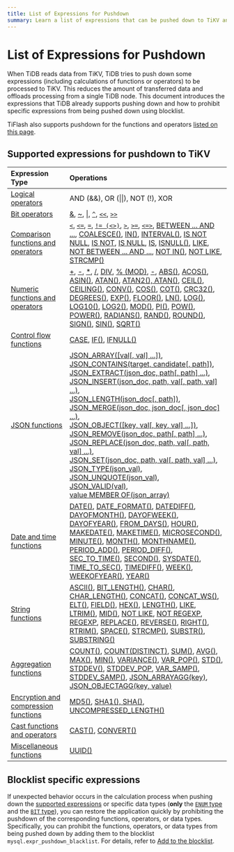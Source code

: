 ```yaml
---
title: List of Expressions for Pushdown
summary: Learn a list of expressions that can be pushed down to TiKV and the related operations.
---
```


# List of Expressions for Pushdown

When TiDB reads data from TiKV, TiDB tries to push down some expressions (including calculations of functions or operators) to be processed to TiKV. This reduces the amount of transferred data and offloads processing from a single TiDB node. This document introduces the expressions that TiDB already supports pushing down and how to prohibit specific expressions from being pushed down using blocklist.

TiFlash also supports pushdown for the functions and operators [listed on this page](/tiflash/tiflash-supported-pushdown-calculations.md).

## Supported expressions for pushdown to TiKV

| Expression Type | Operations |
| :-------------- | :------------------------------------- |
| [Logical operators](/functions-and-operators/operators.md#logical-operators) | AND (&&), OR (&#124;&#124;), NOT (!), XOR |
| [Bit operators](/functions-and-operators/operators.md#operators) | [&](https://dev.mysql.com/doc/refman/8.0/en/bit-functions.html#operator_bitwise-and), [~](https://dev.mysql.com/doc/refman/8.0/en/bit-functions.html#operator_bitwise-invert), [\|](https://dev.mysql.com/doc/refman/8.0/en/bit-functions.html#operator_bitwise-or), [`^`](https://dev.mysql.com/doc/refman/8.0/en/bit-functions.html#operator_bitwise-xor), [`<<`](https://dev.mysql.com/doc/refman/8.0/en/bit-functions.html#operator_left-shift), [`>>`](https://dev.mysql.com/doc/refman/8.0/en/bit-functions.html#operator_right-shift) |
| [Comparison functions and operators](/functions-and-operators/operators.md#comparison-functions-and-operators) | [`<`](https://dev.mysql.com/doc/refman/8.0/en/comparison-operators.html#operator_less-than), [`<=`](https://dev.mysql.com/doc/refman/8.0/en/comparison-operators.html#operator_less-than-or-equal), [`=`](https://dev.mysql.com/doc/refman/8.0/en/comparison-operators.html#operator_equal), [`!= (<>)`](https://dev.mysql.com/doc/refman/8.0/en/comparison-operators.html#operator_not-equal), [`>`](https://dev.mysql.com/doc/refman/8.0/en/comparison-operators.html#operator_greater-than), [`>=`](https://dev.mysql.com/doc/refman/8.0/en/comparison-operators.html#operator_greater-than-or-equal), [`<=>`](https://dev.mysql.com/doc/refman/8.0/en/comparison-operators.html#operator_equal-to), [BETWEEN ... AND ...](https://dev.mysql.com/doc/refman/8.0/en/comparison-operators.html#operator_between), [COALESCE()](https://dev.mysql.com/doc/refman/8.0/en/comparison-operators.html#function_coalesce), [IN()](https://dev.mysql.com/doc/refman/8.0/en/comparison-operators.html#operator_in), [INTERVAL()](https://dev.mysql.com/doc/refman/8.0/en/comparison-operators.html#function_interval), [IS NOT NULL](https://dev.mysql.com/doc/refman/8.0/en/comparison-operators.html#operator_is-not-null), [IS NOT](https://dev.mysql.com/doc/refman/8.0/en/comparison-operators.html#operator_is-not), [IS NULL](https://dev.mysql.com/doc/refman/8.0/en/comparison-operators.html#operator_is-null), [IS](https://dev.mysql.com/doc/refman/8.0/en/comparison-operators.html#operator_is), [ISNULL()](https://dev.mysql.com/doc/refman/8.0/en/comparison-operators.html#function_isnull), [LIKE](https://dev.mysql.com/doc/refman/8.0/en/string-comparison-functions.html#operator_like), [NOT BETWEEN ... AND ...](https://dev.mysql.com/doc/refman/8.0/en/comparison-operators.html#operator_not-between), [NOT IN()](https://dev.mysql.com/doc/refman/8.0/en/comparison-operators.html#operator_not-in), [NOT LIKE](https://dev.mysql.com/doc/refman/8.0/en/string-comparison-functions.html#operator_not-like), [STRCMP()](https://dev.mysql.com/doc/refman/8.0/en/string-comparison-functions.html#function_strcmp) |
| [Numeric functions and operators](/functions-and-operators/numeric-functions-and-operators.md) | [+](https://dev.mysql.com/doc/refman/8.0/en/arithmetic-functions.html#operator_plus), [-](https://dev.mysql.com/doc/refman/8.0/en/arithmetic-functions.html#operator_minus), [*](https://dev.mysql.com/doc/refman/8.0/en/arithmetic-functions.html#operator_times), [/](https://dev.mysql.com/doc/refman/8.0/en/arithmetic-functions.html#operator_divide), [DIV](https://dev.mysql.com/doc/refman/8.0/en/arithmetic-functions.html#operator_div), [% (MOD)](https://dev.mysql.com/doc/refman/8.0/en/arithmetic-functions.html#operator_mod), [-](https://dev.mysql.com/doc/refman/8.0/en/arithmetic-functions.html#operator_unary-minus), [ABS()](https://dev.mysql.com/doc/refman/8.0/en/mathematical-functions.html#function_abs), [ACOS()](https://dev.mysql.com/doc/refman/8.0/en/mathematical-functions.html#function_acos), [ASIN()](https://dev.mysql.com/doc/refman/8.0/en/mathematical-functions.html#function_asin), [ATAN()](https://dev.mysql.com/doc/refman/8.0/en/mathematical-functions.html#function_atan), [ATAN2(), ATAN()](https://dev.mysql.com/doc/refman/8.0/en/mathematical-functions.html#function_atan2), [CEIL()](https://dev.mysql.com/doc/refman/8.0/en/mathematical-functions.html#function_ceil), [CEILING()](https://dev.mysql.com/doc/refman/8.0/en/mathematical-functions.html#function_ceiling), [CONV()](https://dev.mysql.com/doc/refman/8.0/en/mathematical-functions.html#function_conv), [COS()](https://dev.mysql.com/doc/refman/8.0/en/mathematical-functions.html#function_cos), [COT()](https://dev.mysql.com/doc/refman/8.0/en/mathematical-functions.html#function_cot), [CRC32()](https://dev.mysql.com/doc/refman/8.0/en/mathematical-functions.html#function_crc32), [DEGREES()](https://dev.mysql.com/doc/refman/8.0/en/mathematical-functions.html#function_degrees), [EXP()](https://dev.mysql.com/doc/refman/8.0/en/mathematical-functions.html#function_exp), [FLOOR()](https://dev.mysql.com/doc/refman/8.0/en/mathematical-functions.html#function_floor), [LN()](https://dev.mysql.com/doc/refman/8.0/en/mathematical-functions.html#function_ln), [LOG()](https://dev.mysql.com/doc/refman/8.0/en/mathematical-functions.html#function_log), [LOG10()](https://dev.mysql.com/doc/refman/8.0/en/mathematical-functions.html#function_log10), [LOG2()](https://dev.mysql.com/doc/refman/8.0/en/mathematical-functions.html#function_log2), [MOD()](https://dev.mysql.com/doc/refman/8.0/en/mathematical-functions.html#function_mod), [PI()](https://dev.mysql.com/doc/refman/8.0/en/mathematical-functions.html#function_pi), [POW()](https://dev.mysql.com/doc/refman/8.0/en/mathematical-functions.html#function_pow), [POWER()](https://dev.mysql.com/doc/refman/8.0/en/mathematical-functions.html#function_power), [RADIANS()](https://dev.mysql.com/doc/refman/8.0/en/mathematical-functions.html#function_radians), [RAND()](https://dev.mysql.com/doc/refman/8.0/en/mathematical-functions.html#function_rand), [ROUND()](https://dev.mysql.com/doc/refman/8.0/en/mathematical-functions.html#function_round), [SIGN()](https://dev.mysql.com/doc/refman/8.0/en/mathematical-functions.html#function_sign), [SIN()](https://dev.mysql.com/doc/refman/8.0/en/mathematical-functions.html#function_sin), [SQRT()](https://dev.mysql.com/doc/refman/8.0/en/mathematical-functions.html#function_sqrt) |
| [Control flow functions](/functions-and-operators/control-flow-functions.md) | [CASE](https://dev.mysql.com/doc/refman/8.0/en/flow-control-functions.html#operator_case), [IF()](https://dev.mysql.com/doc/refman/8.0/en/flow-control-functions.html#function_if), [IFNULL()](https://dev.mysql.com/doc/refman/8.0/en/flow-control-functions.html#function_ifnull) |
| [JSON functions](/functions-and-operators/json-functions.md) | [JSON_ARRAY([val[, val] ...])](https://dev.mysql.com/doc/refman/8.0/en/json-creation-functions.html#function_json-array),<br/> [JSON_CONTAINS(target, candidate[, path])](https://dev.mysql.com/doc/refman/8.0/en/json-search-functions.html#function_json-contains),<br/> [JSON_EXTRACT(json_doc, path[, path] ...)](https://dev.mysql.com/doc/refman/8.0/en/json-search-functions.html#function_json-extract),<br/> [JSON_INSERT(json_doc, path, val[, path, val] ...)](https://dev.mysql.com/doc/refman/8.0/en/json-modification-functions.html#function_json-insert),<br/> [JSON_LENGTH(json_doc[, path])](https://dev.mysql.com/doc/refman/8.0/en/json-attribute-functions.html#function_json-length),<br/> [JSON_MERGE(json_doc, json_doc[, json_doc] ...)](https://dev.mysql.com/doc/refman/8.0/en/json-modification-functions.html#function_json-merge),<br/> [JSON_OBJECT([key, val[, key, val] ...])](https://dev.mysql.com/doc/refman/8.0/en/json-creation-functions.html#function_json-object),<br/> [JSON_REMOVE(json_doc, path[, path] ...)](https://dev.mysql.com/doc/refman/8.0/en/json-modification-functions.html#function_json-remove),<br/> [JSON_REPLACE(json_doc, path, val[, path, val] ...)](https://dev.mysql.com/doc/refman/8.0/en/json-modification-functions.html#function_json-replace),<br/> [JSON_SET(json_doc, path, val[, path, val] ...)](https://dev.mysql.com/doc/refman/8.0/en/json-modification-functions.html#function_json-set),<br/> [JSON_TYPE(json_val)](https://dev.mysql.com/doc/refman/8.0/en/json-attribute-functions.html#function_json-type),<br/> [JSON_UNQUOTE(json_val)](https://dev.mysql.com/doc/refman/8.0/en/json-modification-functions.html#function_json-unquote),<br/> [JSON_VALID(val)](https://dev.mysql.com/doc/refman/8.0/en/json-attribute-functions.html#function_json-valid),<br/> [value MEMBER OF(json_array)](https://dev.mysql.com/doc/refman/8.0/en/json-search-functions.html#operator_member-of) |
| [Date and time functions](/functions-and-operators/date-and-time-functions.md) | [DATE()](https://dev.mysql.com/doc/refman/8.0/en/date-and-time-functions.html#function_date), [DATE_FORMAT()](https://dev.mysql.com/doc/refman/8.0/en/date-and-time-functions.html#function_date-format), [DATEDIFF()](https://dev.mysql.com/doc/refman/8.0/en/date-and-time-functions.html#function_datediff), [DAYOFMONTH()](https://dev.mysql.com/doc/refman/8.0/en/date-and-time-functions.html#function_dayofmonth), [DAYOFWEEK()](https://dev.mysql.com/doc/refman/8.0/en/date-and-time-functions.html#function_dayofweek), [DAYOFYEAR()](https://dev.mysql.com/doc/refman/8.0/en/date-and-time-functions.html#function_dayofyear), [FROM_DAYS()](https://dev.mysql.com/doc/refman/8.0/en/date-and-time-functions.html#function_from-days), [HOUR()](https://dev.mysql.com/doc/refman/8.0/en/date-and-time-functions.html#function_hour), [MAKEDATE()](https://dev.mysql.com/doc/refman/8.0/en/date-and-time-functions.html#function_makedate), [MAKETIME()](https://dev.mysql.com/doc/refman/8.0/en/date-and-time-functions.html#function_maketime), [MICROSECOND()](https://dev.mysql.com/doc/refman/8.0/en/date-and-time-functions.html#function_microsecond), [MINUTE()](https://dev.mysql.com/doc/refman/8.0/en/date-and-time-functions.html#function_minute), [MONTH()](https://dev.mysql.com/doc/refman/8.0/en/date-and-time-functions.html#function_month), [MONTHNAME()](https://dev.mysql.com/doc/refman/8.0/en/date-and-time-functions.html#function_monthname), [PERIOD_ADD()](https://dev.mysql.com/doc/refman/8.0/en/date-and-time-functions.html#function_period-add), [PERIOD_DIFF()](https://dev.mysql.com/doc/refman/8.0/en/date-and-time-functions.html#function_period-diff), [SEC_TO_TIME()](https://dev.mysql.com/doc/refman/8.0/en/date-and-time-functions.html#function_sec-to-time), [SECOND()](https://dev.mysql.com/doc/refman/8.0/en/date-and-time-functions.html#function_second), [SYSDATE()](https://dev.mysql.com/doc/refman/8.0/en/date-and-time-functions.html#function_sysdate), [TIME_TO_SEC()](https://dev.mysql.com/doc/refman/8.0/en/date-and-time-functions.html#function_time-to-sec), [TIMEDIFF()](https://dev.mysql.com/doc/refman/8.0/en/date-and-time-functions.html#function_timediff), [WEEK()](https://dev.mysql.com/doc/refman/8.0/en/date-and-time-functions.html#function_week), [WEEKOFYEAR()](https://dev.mysql.com/doc/refman/8.0/en/date-and-time-functions.html#function_weekofyear), [YEAR()](https://dev.mysql.com/doc/refman/8.0/en/date-and-time-functions.html#function_year) |
| [String functions](/functions-and-operators/string-functions.md) | [ASCII()](https://dev.mysql.com/doc/refman/8.0/en/string-functions.html#function_ascii), [BIT_LENGTH()](https://dev.mysql.com/doc/refman/8.0/en/string-functions.html#function_bit-length), [CHAR()](https://dev.mysql.com/doc/refman/8.0/en/string-functions.html#function_char), [CHAR_LENGTH()](https://dev.mysql.com/doc/refman/8.0/en/string-functions.html#function_char-length), [CONCAT()](https://dev.mysql.com/doc/refman/8.0/en/string-functions.html#function_concat), [CONCAT_WS()](https://dev.mysql.com/doc/refman/8.0/en/string-functions.html#function_concat-ws), [ELT()](https://dev.mysql.com/doc/refman/8.0/en/string-functions.html#function_elt), [FIELD()](https://dev.mysql.com/doc/refman/8.0/en/string-functions.html#function_field), [HEX()](https://dev.mysql.com/doc/refman/8.0/en/string-functions.html#function_hex), [LENGTH()](https://dev.mysql.com/doc/refman/8.0/en/string-functions.html#function_length), [LIKE](https://dev.mysql.com/doc/refman/8.0/en/string-comparison-functions.html#operator_like), [LTRIM()](https://dev.mysql.com/doc/refman/8.0/en/string-functions.html#function_ltrim), [MID()](https://dev.mysql.com/doc/refman/8.0/en/string-functions.html#function_mid), [NOT LIKE](https://dev.mysql.com/doc/refman/8.0/en/string-comparison-functions.html#operator_not-like), [NOT REGEXP](https://dev.mysql.com/doc/refman/8.0/en/regexp.html#operator_not-regexp), [REGEXP](https://dev.mysql.com/doc/refman/8.0/en/regexp.html#operator_regexp), [REPLACE()](https://dev.mysql.com/doc/refman/8.0/en/string-functions.html#function_replace), [REVERSE()](https://dev.mysql.com/doc/refman/8.0/en/string-functions.html#function_reverse), [RIGHT()](https://dev.mysql.com/doc/refman/8.0/en/string-functions.html#function_right), [RTRIM()](https://dev.mysql.com/doc/refman/8.0/en/string-functions.html#function_rtrim), [SPACE()](https://dev.mysql.com/doc/refman/8.0/en/string-functions.html#function_space), [STRCMP()](https://dev.mysql.com/doc/refman/8.0/en/string-comparison-functions.html#function_strcmp), [SUBSTR()](https://dev.mysql.com/doc/refman/8.0/en/string-functions.html#function_substr), [SUBSTRING()](https://dev.mysql.com/doc/refman/8.0/en/string-functions.html#function_substring) |
| [Aggregation functions](/functions-and-operators/aggregate-group-by-functions.md#aggregate-group-by-functions) | [COUNT()](https://dev.mysql.com/doc/refman/8.0/en/aggregate-functions.html#function_count), [COUNT(DISTINCT)](https://dev.mysql.com/doc/refman/8.0/en/aggregate-functions.html#function_count-distinct), [SUM()](https://dev.mysql.com/doc/refman/8.0/en/aggregate-functions.html#function_sum), [AVG()](https://dev.mysql.com/doc/refman/8.0/en/aggregate-functions.html#function_avg), [MAX()](https://dev.mysql.com/doc/refman/8.0/en/aggregate-functions.html#function_max), [MIN()](https://dev.mysql.com/doc/refman/8.0/en/aggregate-functions.html#function_min), [VARIANCE()](https://dev.mysql.com/doc/refman/8.0/en/aggregate-functions.html#function_variance), [VAR_POP()](https://dev.mysql.com/doc/refman/8.0/en/aggregate-functions.html#function_var-pop), [STD()](https://dev.mysql.com/doc/refman/8.0/en/aggregate-functions.html#function_std), [STDDEV()](https://dev.mysql.com/doc/refman/8.0/en/aggregate-functions.html#function_stddev), [STDDEV_POP](https://dev.mysql.com/doc/refman/8.0/en/aggregate-functions.html#function_stddev-pop), [VAR_SAMP()](https://dev.mysql.com/doc/refman/8.0/en/aggregate-functions.html#function_var-samp), [STDDEV_SAMP()](https://dev.mysql.com/doc/refman/8.0/en/aggregate-functions.html#function_stddev-samp), [JSON_ARRAYAGG(key)](https://dev.mysql.com/doc/refman/8.0/en/aggregate-functions.html#function_json-arrayagg), [JSON_OBJECTAGG(key, value)](https://dev.mysql.com/doc/refman/8.0/en/aggregate-functions.html#function_json-objectagg) |
| [Encryption and compression functions](/functions-and-operators/encryption-and-compression-functions.md#encryption-and-compression-functions) | [MD5()](https://dev.mysql.com/doc/refman/8.0/en/encryption-functions.html#function_md5), [SHA1(), SHA()](https://dev.mysql.com/doc/refman/8.0/en/encryption-functions.html#function_sha1), [UNCOMPRESSED_LENGTH()](https://dev.mysql.com/doc/refman/8.0/en/encryption-functions.html#function_uncompressed-length) |
| [Cast functions and operators](/functions-and-operators/cast-functions-and-operators.md#cast-functions-and-operators) | [CAST()](https://dev.mysql.com/doc/refman/8.0/en/cast-functions.html#function_cast), [CONVERT()](https://dev.mysql.com/doc/refman/8.0/en/cast-functions.html#function_convert) |
| [Miscellaneous functions](/functions-and-operators/miscellaneous-functions.md#supported-functions) | [UUID()](https://dev.mysql.com/doc/refman/8.0/en/miscellaneous-functions.html#function_uuid) |

## Blocklist specific expressions

If unexpected behavior occurs in the calculation process when pushing down the [supported expressions](#supported-expressions-for-pushdown-to-tikv) or specific data types (**only** the [`ENUM` type](/data-type-string.md#enum-type) and the [`BIT` type](/data-type-numeric.md#bit-type)), you can restore the application quickly by prohibiting the pushdown of the corresponding functions, operators, or data types. Specifically, you can prohibit the functions, operators, or data types from being pushed down by adding them to the blocklist `mysql.expr_pushdown_blacklist`. For details, refer to [Add to the blocklist](/blocklist-control-plan.md#disable-the-pushdown-of-specific-expressions).
